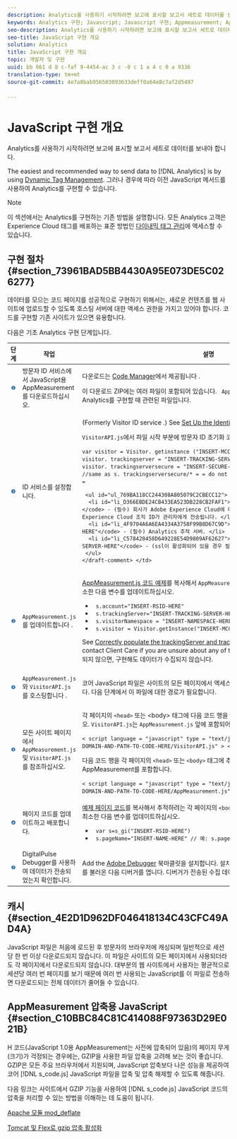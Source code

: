 ```yaml
---
description: Analytics를 사용하기 시작하려면 보고에 표시할 보고서 세트로 데이터를 보내야 합니다.
keywords: Analytics 구현; Javascript; Javascript 구현; Appmeasurement; Appmeasurement 다운로드; Identity Service; Visitorapi. js; 캐싱; Appmeasurement 압축
seo-description: Analytics를 사용하기 시작하려면 보고에 표시할 보고서 세트로 데이터를 보내야 합니다.
seo-title: JavaScript 구현 개요
solution: Analytics
title: JavaScript 구현 개요
topic: 개발자 및 구현
uuid: bb 661 d 8 c-faf 9-4454-ac 3 c -0 c 1 a 4 c 0 a 9336
translation-type: tm+mt
source-git-commit: 4e7a8bab956503093633deff0a64e8c7af2d5497

---
```



# JavaScript 구현 개요

Analytics를 사용하기 시작하려면 보고에 표시할 보고서 세트로 데이터를 보내야 합니다.

The easiest and recommended way to send data to [!DNL Analytics] is by using [Dynamic Tag Management](../../implement/c-implement-with-dtm/dtm-implementation-overview.md). 그러나 경우에 따라 이전 JavaScript 메서드를 사용하여 Analytics를 구현할 수 있습니다.

>[!NOTE]
>
>이 섹션에서는 Analytics를 구현하는 기존 방법을 설명합니다. 모든 Analytics 고객은 Experience Cloud 태그를 배포하는 표준 방법인 [다이내믹 태그 관리](https://marketing.adobe.com/resources/help/en_US/dtm/)에 액세스할 수 있습니다.

## 구현 절차 {#section_73961BAD5BB4430A95E073DE5C026277}

데이터를 모으는 코드 페이지를 성공적으로 구현하기 위해서는, 새로운 컨텐츠를 웹 사이트에 업로드할 수 있도록 호스팅 서버에 대한 액세스 권한을 가지고 있어야 합니다. 코드를 구현할 기존 사이트가 있으면 유용합니다. 

다음은 기초 Analytics 구현 단계입니다.

<table id="table_1683413EA0E34DBC9291832647B68E96"> 
 <thead> 
  <tr> 
   <th colname="col01" class="entry"> 단계 </th> 
   <th colname="col1" class="entry"> 작업 </th> 
   <th colname="col2" class="entry"> 설명 </th> 
  </tr> 
 </thead>
 <tbody> 
  <tr> 
   <td colname="col01"> <img  src="assets/step1_icon.png" id="image_21F30BBFC0A249F8B0E1A50EBBEED77D" /> </td> 
   <td colname="col1"> 방문자 ID 서비스에서 JavaScript용 AppMeasurement를 다운로드하십시오.  </td> 
   <td colname="col2"> <p>다운로드는 <a href="https://marketing.adobe.com/resources/help/en_US/reference/?f=code_manager_admin" format="http" scope="external">Code Manager</a>에서 제공됩니다 . </p> <p>이 다운로드 ZIP에는 여러 파일이 포함되어 있습니다. <code> AppMeasurement.js</code> 및 <code>VisitorAPI.js</code>는 Analytics를 구현할 때 관련된 파일입니다. </p> </td> 
  </tr> 
  <tr> 
   <td colname="col01"> <img  src="assets/step2_icon.png" id="image_02CFDC007BF1486AA312698EBFFA79F7" /> </td> 
   <td colname="col1"> ID 서비스를 설정합니다. </td> 
   <td colname="col2"> <p>(Formerly <span class="term"> Visitor ID service </span>.) See <a href="https://marketing.adobe.com/resources/help/en_US/mcvid/mcvid-setup-analytics.html" format="https" scope="external"> Set Up the Identity Service for Analytics </a>. </p> 
    <draft-comment> 
     <p><code>VisitorAPI.js</code>에서 파일 시작 부분에 방문자 ID 초기화 코드를 추가합니다. </p> 
     <code class="syntax javascript">var visitor = Visitor. getinstance ("INSERT-MCORG-ID-HERE"); visitor. trackingserver = "INSERT-TRACKING-SERVER-HERE"; // s. trackingserver visitor. trackingserversecure = "INSERT-SECURE-TRACKING-SERVER-HERE" 와 동일함; //same as s. trackingserversecure/* = = do not alter anything below this line = = </code>
  
     <ul id="ul_769BA118CC244308A805079C2CBECC12"> 
      <li id="li_D366EBDE24CB433EA523DB228CB2FAF1"> <code> " INSERT-MCORG-ID-HERE " </code> - (필수) 회사가 Adobe Experience Cloud에 대한 프로비저닝을 받으면 이 Adobe Experience Cloud 조직 ID가 관리자에게 전송됩니다. </li> 
      <li id="li_4F9704A6A6EA4334A3758F99B8D67C9D"> <code> "INSERT-TRACKING-SERVER-HERE"</code> - (필수) Analytics 추적 서버. </li> 
      <li id="li_C578420458D649228E54D9809AF62627"> <code> "INSERT-SECURE-TRACKING-SERVER-HERE"</code> - (ssl이 활성화되어 있을 경우 필수) Analytics 보안 추적 서버. </li> 
     </ul> 
    </draft-comment> </td> 
  </tr> 
  <tr> 
   <td colname="col01"> <img  src="assets/step3_icon.png" id="image_76B61DEABE3849CCB39135FDD7399EAA" /> </td> 
   <td colname="col1"> <code>AppMeasurement.js</code>를 업데이트합니다 . </td> 
   <td colname="col2"> <p><a href="../../implement/js-implementation/appmeasure-mjs-pagecode.md#section_4351543F2D6049218E18B48769D471E2" format="dita" scope="local">AppMeasurement.js 코드 예제</a>를 복사해서 <code>AppMeasurement.js</code> 파일 앞부분에 붙여넣습니다. 최소한 다음 변수를 업데이트하십시오. </p> 
    <ul id="ul_62FA640BD2604E589650A92158272615"> 
     <li id="li_54E56B483B3A416EA27D7B540D60E39F"> <code> s.account="INSERT-RSID-HERE" </code> </li> 
     <li id="li_00A958289BB045379B436F13287E03D5"> <code> s.trackingServer="INSERT-TRACKING-SERVER-HERE" </code> </li> 
     <li id="li_C0779ADF780440ED876236AEB1FB5DCC"> <code> s.visitorNamespace = "INSERT-NAMESPACE-HERE" </code> </li> 
     <li id="li_93072B656C134D8C89195B7F2D7D8F05"> <code> s.visitor = Visitor.getInstance("INSERT-MCORG-ID-HERE") </code> </li> 
    </ul> <p> See <a href="https://helpx.adobe.com/analytics/kb/determining-data-center.html" format="https" scope="external"> Correctly populate the trackingServer and trackingServerSecure variable </a> or contact Client Care if you are unsure about any of these values. 이 변수들이 올바로 설정되지 않으면, 구현해도 데이터가 수집되지 않습니다. </p> </td> 
  </tr> 
  <tr> 
   <td colname="col01"> <img  src="assets/step4_icon.png" id="image_B255E5EAE7BB43FC946D0E9DFCA83003" /> </td> 
   <td colname="col1"> <code>AppMeasurement.js</code>와 <code>VisitorAPI.js</code>를 호스팅합니다 . </td> 
   <td colname="col2"> <p>코어 JavaScript 파일은 사이트의 모든 페이지에서 액세스할 수 있는 웹 서버에 호스팅되어야 합니다. 다음 단계에서 이 파일에 대한 경로가 필요합니다. </p> </td> 
  </tr> 
  <tr> 
   <td colname="col01"> <img  src="assets/step5_icon.png" id="image_844E896941E2489A943BE10AD710ED36" /> </td> 
   <td colname="col1"> 모든 사이트 페이지에서 <code>AppMeasurement.js</code> 및 <code>VisitorAPI.js</code>를 참조하십시오. </td> 
   <td colname="col2"> <p> 각 페이지의 <code>&lt;head&gt;</code> 또는 &lt;body&gt; 태그에 다음 코드 행을 추가하여 방문자 ID 서비스를 포함하십시오. <code>VisitorAPI.js</code>는 <code>AppMeasurement.js</code> 앞에 포함되어야 합니다. </p> 
    <code class="syntax html">&lt; script language = "javascript" type = "text/javascript" src = "https://INSERT-DOMAIN-AND-PATH-TO-CODE-HERE/VisitorAPI.js" &gt; &lt;/script &gt; </code>
  <p> 다음 코드 행을 각 페이지의 <code>&lt;head&gt;</code> 또는 <code>&lt;body&gt;</code> 태그에 추가하여 JavaScript용 AppMeasurement를 포함합니다. </p> 
    <code class="syntax html">&lt; script language = "javascript" type = "text/javascript" src = "https://INSERT-DOMAIN-AND-PATH-TO-CODE-HERE/AppMeasurement.js" &gt; &lt;/script &gt; </code>
  </td> 
  </tr> 
  <tr> 
   <td colname="col01"> <img  src="assets/step6_icon.png" id="image_1C4293CA98F04EE2ADA69EAB95BDE8B1" /> </td> 
   <td colname="col1"> 페이지 코드를 업데이트하고 배포합니다. </td> 
   <td colname="col2"> <p><a href="../../implement/js-implementation/appmeasure-mjs-pagecode.md#section_042412C29CC249E298F19B2BC2F43CE7" format="dita" scope="local">예제 페이지 코드</a>를 복사해서 추적하려는 각 페이지의 <code>&lt;body&gt;</code> 태그를 연 바로 다음에 붙여넣습니다. 최소한 다음 변수를 업데이트하십시오. </p> 
    <ul id="ul_29200A6E8DA14386BDA242AD8B270FEB"> 
     <li id="li_FB24D2CB9241401A83BD13EE342A7810"> <code> var s=s_gi("INSERT-RSID-HERE") </code> </li> 
     <li id="li_463A35BA06CC4618B4AF17CD7E83AED5"> <code> s.pageName="INSERT-NAME-HERE" // 예: s.pageName=document.title </code> </li> 
    </ul> </td> 
  </tr> 
  <tr> 
   <td colname="col01"> <img  src="assets/step7_icon.png" id="image_A423CBF386AF4E5986E8CBB6E31CD3E5" /> </td> 
   <td colname="col1"> DigitalPulse Debugger를 사용하여 데이터가 전송되었는지 확인합니다. </td> 
   <td colname="col2"> <p>Add the <a href="../../implement/impl-testing/debugger.md#concept_B26FFE005EDD4E0FACB3117AE3E95AA2" format="dita" scope="local">Adobe Debugger</a> 북마클릿을 설치합니다. 설치가 끝나면 페이지 코드를 배포한 페이지를 불러온 다음 디버거를 엽니다. 디버거가 전송된 수집 데이터에 대한 정보를 표시합니다. </p> </td> 
  </tr> 
 </tbody> 
</table>

## 캐시 {#section_4E2D1D962DF046418134C43CFC49AD4A}

JavaScript 파일은 처음에 로드된 후 방문자의 브라우저에 캐싱되며 일반적으로 세션당 한 번 이상 다운로드되지 않습니다. 이 파일은 사이트의 모든 페이지에서 사용되더라도 각 페이지에서 다운로드되지 않습니다. 대부분의 웹 사이트에서 사용자는 평균적으로 세션당 여러 번 페이지를 보기 때문에 여러 번 사용되는 JavaScript를 이 파일로 전송하면 다운로드되는 전체 데이터가 줄어들 수 있습니다.

## AppMeasurement 압축용 JavaScript {#section_C10BBC84C81C414088F97363D29E021B}

H 코드(JavaScript 1.0용 AppMeasurement는 사전에 압축되어 있음)의 페이지 무게(크기)가 걱정되는 경우에는, GZIP을 사용한 파일 압축을 고려해 보는 것이 좋습니다. GZIP은 모든 주요 브라우저에서 지원되며, JavaScript 압축보다 나은 성능을 제공하여 코어 [!DNL s_code.js] JavaScript 파일을 압축 및 압축 해제할 수 있도록 해줍니다.

다음 링크는 사이트에서 GZIP 기능을 사용하여 [!DNL s_code.js] JavaScript 코드의 압축을 처리할 수 있는 방법을 이해하는 데 도움이 됩니다.

[Apache 모듈 mod_deflate](https://httpd.apache.org/docs/2.0/mod/mod_deflate.html)

[Tomcat 및 Flex로 gzip 압축 활성화](https://www.cubicleman.com/2007/04/06/enabling-gzip-compression-with-tomcat-and-flex/)
